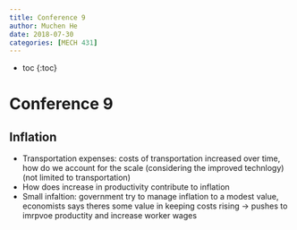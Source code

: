 ```yaml
---
title: Conference 9
author: Muchen He
date: 2018-07-30
categories: [MECH 431]
---
```




- toc
{:toc}

# Conference 9



## Inflation

- Transportation expenses: costs of transportation increased over time, how do we account for the scale (considering the improved technlogy) (not limited to transportation)
- How does increase in productivity contribute to inflation
- Small infaltion: government try to manage inflation to a modest value, economists says theres some value in keeping costs rising -> pushes to imrpvoe productity and increase worker wages

